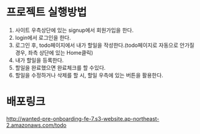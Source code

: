 # 프로젝트 실행방법
1. 사이트 우측상단에 있는 signup에서 회원가입을 한다.
2. login에서 로그인을 한다.
3. 로그인 후, todo페이지에서 내가 할일을 작성한다.(todo페이지로 자동으로 안가질경우, 좌측 상단에 있는 Home클릭)
4. 내가 할일을 등록한다.
5. 할일을 완료했으면 완료체크를 할 수있다.
6. 할일을 수정하거나 삭제를 할 시, 할일 우측에 있는 버튼을 활용한다.

# 배포링크
http://wanted-pre-onboarding-fe-7.s3-website.ap-northeast-2.amazonaws.com/todo
